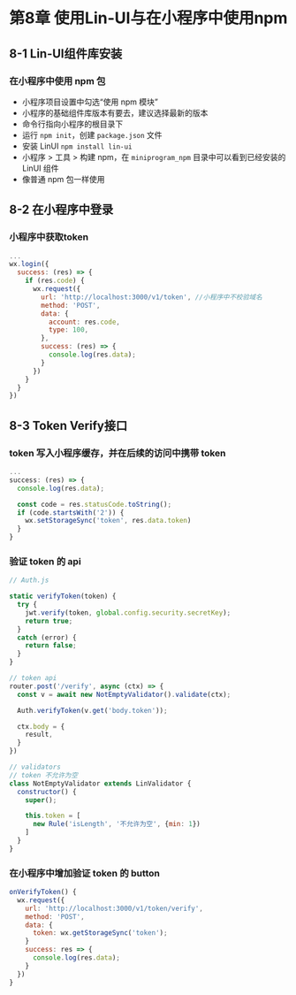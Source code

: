 # 第8章 使用Lin-UI与在小程序中使用npm

## 8-1 Lin-UI组件库安装

### 在小程序中使用 npm 包

- 小程序项目设置中勾选“使用 npm 模块”
- 小程序的基础组件库版本有要去，建议选择最新的版本
- 命令行指向小程序的根目录下
- 运行 `npm init`，创建 `package.json` 文件
- 安装 LinUI `npm install lin-ui`
- 小程序 > 工具 > 构建 npm，在 `miniprogram_npm` 目录中可以看到已经安装的 LinUI 组件
- 像普通 npm 包一样使用

## 8-2 在小程序中登录

### 小程序中获取token

```js
...
wx.login({
  success: (res) => {
    if (res.code) {
      wx.request({
        url: 'http://localhost:3000/v1/token', //小程序中不校验域名
        method: 'POST',
        data: {
          account: res.code,
          type: 100,
        },
        success: (res) => {
          console.log(res.data);
        }
      })
    }
  }
})
```

## 8-3 Token Verify接口

### token 写入小程序缓存，并在后续的访问中携带 token

```js
...
success: (res) => {
  console.log(res.data);

  const code = res.statusCode.toString();
  if (code.startsWith('2')) {
    wx.setStorageSync('token', res.data.token)
  }
}
```

### 验证 token 的 api

```js
// Auth.js

static verifyToken(token) {
  try {
    jwt.verify(token, global.config.security.secretKey);
    return true;
  }
  catch (error) {
    return false;
  }
}
```

```js
// token api
router.post('/verify', async (ctx) => {
  const v = await new NotEmptyValidator().validate(ctx);

  Auth.verifyToken(v.get('body.token'));

  ctx.body = {
    result,
  }
})
```

```js
// validators
// token 不允许为空
class NotEmptyValidator extends LinValidator {
  constructor() {
    super();

    this.token = [
      new Rule('isLength', '不允许为空', {min: 1})
    ]
  }
}
```

### 在小程序中增加验证 token 的 button

```js
onVerifyToken() {
  wx.request({
    url: 'http://localhost:3000/v1/token/verify',
    method: 'POST',
    data: {
      token: wx.getStorageSync('token');
    }
    success: res => {
      console.log(res.data);
    }
  })
}
```
